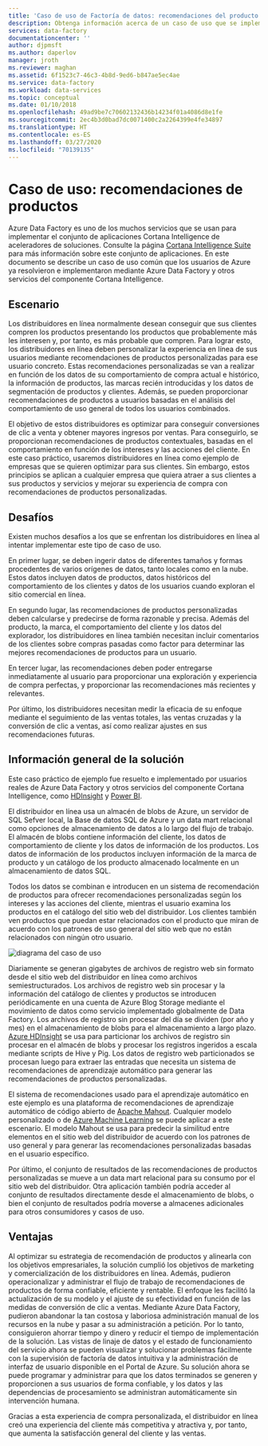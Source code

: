 ```yaml
---
title: 'Caso de uso de Factoría de datos: recomendaciones del producto'
description: Obtenga información acerca de un caso de uso que se implementan mediante Azure Data Factory junto con otros servicios.
services: data-factory
documentationcenter: ''
author: djpmsft
ms.author: daperlov
manager: jroth
ms.reviewer: maghan
ms.assetid: 6f1523c7-46c3-4b8d-9ed6-b847ae5ec4ae
ms.service: data-factory
ms.workload: data-services
ms.topic: conceptual
ms.date: 01/10/2018
ms.openlocfilehash: 49ad9be7c70602132436b14234f01a4086d8e1fe
ms.sourcegitcommit: 2ec4b3d0bad7dc0071400c2a2264399e4fe34897
ms.translationtype: HT
ms.contentlocale: es-ES
ms.lasthandoff: 03/27/2020
ms.locfileid: "70139135"
---
```

# <a name="use-case---product-recommendations"></a>Caso de uso: recomendaciones de productos
Azure Data Factory es uno de los muchos servicios que se usan para implementar el conjunto de aplicaciones Cortana Intelligence de aceleradores de soluciones.  Consulte la página [Cortana Intelligence Suite](https://www.microsoft.com/cortanaanalytics) para más información sobre este conjunto de aplicaciones. En este documento se describe un caso de uso común que los usuarios de Azure ya resolvieron e implementaron mediante Azure Data Factory y otros servicios del componente Cortana Intelligence.

## <a name="scenario"></a>Escenario
Los distribuidores en línea normalmente desean conseguir que sus clientes compren los productos presentando los productos que probablemente más les interesen y, por tanto, es más probable que compren. Para lograr esto, los distribuidores en línea deben personalizar la experiencia en línea de sus usuarios mediante recomendaciones de productos personalizadas para ese usuario concreto. Estas recomendaciones personalizadas se van a realizar en función de los datos de su comportamiento de compra actual e histórico, la información de productos, las marcas recién introducidas y los datos de segmentación de productos y clientes.  Además, se pueden proporcionar recomendaciones de productos a usuarios basadas en el análisis del comportamiento de uso general de todos los usuarios combinados.

El objetivo de estos distribuidores es optimizar para conseguir conversiones de clic a venta y obtener mayores ingresos por ventas.  Para conseguirlo, se proporcionan recomendaciones de productos contextuales, basadas en el comportamiento en función de los intereses y las acciones del cliente. En este caso práctico, usaremos distribuidores en línea como ejemplo de empresas que se quieren optimizar para sus clientes. Sin embargo, estos principios se aplican a cualquier empresa que quiera atraer a sus clientes a sus productos y servicios y mejorar su experiencia de compra con recomendaciones de productos personalizadas.

## <a name="challenges"></a>Desafíos
Existen muchos desafíos a los que se enfrentan los distribuidores en línea al intentar implementar este tipo de caso de uso. 

En primer lugar, se deben ingerir datos de diferentes tamaños y formas procedentes de varios orígenes de datos, tanto locales como en la nube. Estos datos incluyen datos de productos, datos históricos del comportamiento de los clientes y datos de los usuarios cuando exploran el sitio comercial en línea. 

En segundo lugar, las recomendaciones de productos personalizadas deben calcularse y predecirse de forma razonable y precisa. Además del producto, la marca, el comportamiento del cliente y los datos del explorador, los distribuidores en línea también necesitan incluir comentarios de los clientes sobre compras pasadas como factor para determinar las mejores recomendaciones de productos para un usuario. 

En tercer lugar, las recomendaciones deben poder entregarse inmediatamente al usuario para proporcionar una exploración y experiencia de compra perfectas, y proporcionar las recomendaciones más recientes y relevantes. 

Por último, los distribuidores necesitan medir la eficacia de su enfoque mediante el seguimiento de las ventas totales, las ventas cruzadas y la conversión de clic a ventas, así como realizar ajustes en sus recomendaciones futuras.

## <a name="solution-overview"></a>Información general de la solución
Este caso práctico de ejemplo fue resuelto e implementado por usuarios reales de Azure Data Factory y otros servicios del componente Cortana Intelligence, como [HDInsight](https://azure.microsoft.com/services/hdinsight/) y [Power BI](https://powerbi.microsoft.com/).

El distribuidor en línea usa un almacén de blobs de Azure, un servidor de SQL Sefver local, la Base de datos SQL de Azure y un data mart relacional como opciones de almacenamiento de datos a lo largo del flujo de trabajo.  El almacén de blobs contiene información del cliente, los datos de comportamiento de cliente y los datos de información de los productos. Los datos de información de los productos incluyen información de la marca de producto y un catálogo de los producto almacenado localmente en un almacenamiento de datos SQL. 

Todos los datos se combinan e introducen en un sistema de recomendación de productos para ofrecer recomendaciones personalizadas según los intereses y las acciones del cliente, mientras el usuario examina los productos en el catálogo del sitio web del distribuidor. Los clientes también ven productos que puedan estar relacionados con el producto que miran de acuerdo con los patrones de uso general del sitio web que no están relacionados con ningún otro usuario.

![diagrama del caso de uso](./media/data-factory-product-reco-usecase/diagram-1.png)

Diariamente se generan gigabytes de archivos de registro web sin formato desde el sitio web del distribuidor en línea como archivos semiestructurados. Los archivos de registro web sin procesar y la información del catálogo de clientes y productos se introducen periódicamente en una cuenta de Azure Blog Storage mediante el movimiento de datos como servicio implementado globalmente de Data Factory. Los archivos de registro sin procesar del día se dividen (por año y mes) en el almacenamiento de blobs para el almacenamiento a largo plazo.  [Azure HDInsight](https://azure.microsoft.com/services/hdinsight/) se usa para particionar los archivos de registro sin procesar en el almacén de blobs y procesar los registros ingeridos a escala mediante scripts de Hive y Pig. Los datos de registro web particionados se procesan luego para extraer las entradas que necesita un sistema de recomendaciones de aprendizaje automático para generar las recomendaciones de productos personalizadas.

El sistema de recomendaciones usado para el aprendizaje automático en este ejemplo es una plataforma de recomendaciones de aprendizaje automático de código abierto de [Apache Mahout](https://mahout.apache.org/).  Cualquier modelo personalizado o de [Azure Machine Learning](https://azure.microsoft.com/services/machine-learning/) se puede aplicar a este escenario.  El modelo Mahout se usa para predecir la similitud entre elementos en el sitio web del distribuidor de acuerdo con los patrones de uso general y para generar las recomendaciones personalizadas basadas en el usuario específico.

Por último, el conjunto de resultados de las recomendaciones de productos personalizadas se mueve a un data mart relacional para su consumo por el sitio web del distribuidor.  Otra aplicación también podría acceder al conjunto de resultados directamente desde el almacenamiento de blobs, o bien el conjunto de resultados podría moverse a almacenes adicionales para otros consumidores y casos de uso.

## <a name="benefits"></a>Ventajas
Al optimizar su estrategia de recomendación de productos y alinearla con los objetivos empresariales, la solución cumplió los objetivos de marketing y comercialización de los distribuidores en línea. Además, pudieron operacionalizar y administrar el flujo de trabajo de recomendaciones de productos de forma confiable, eficiente y rentable. El enfoque les facilitó la actualización de su modelo y el ajuste de su efectividad en función de las medidas de conversión de clic a ventas. Mediante Azure Data Factory, pudieron abandonar la tan costosa y laboriosa administración manual de los recursos en la nube y pasar a su administración a petición. Por lo tanto, consiguieron ahorrar tiempo y dinero y reducir el tiempo de implementación de la solución. Las vistas de linaje de datos y el estado de funcionamiento del servicio ahora se pueden visualizar y solucionar problemas fácilmente con la supervisión de factoría de datos intuitiva y la administración de interfaz de usuario disponible en el Portal de Azure. Su solución ahora se puede programar y administrar para que los datos terminados se generen y proporcionen a sus usuarios de forma confiable, y los datos y las dependencias de procesamiento se administran automáticamente sin intervención humana.

Gracias a esta experiencia de compra personalizada, el distribuidor en línea creó una experiencia del cliente más competitiva y atractiva y, por tanto, que aumenta la satisfacción general del cliente y las ventas.


